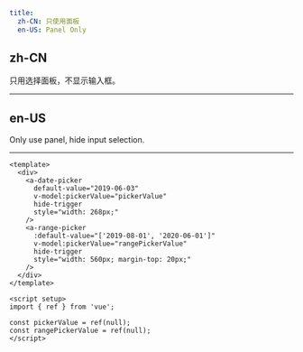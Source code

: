 ```yaml
title:
  zh-CN: 只使用面板
  en-US: Panel Only
```

## zh-CN

只用选择面板，不显示输入框。

---

## en-US

Only use panel, hide input selection.

---

```vue
<template>
  <div>
    <a-date-picker
      default-value="2019-06-03"
      v-model:pickerValue="pickerValue"
      hide-trigger
      style="width: 268px;"
    />
    <a-range-picker
      :default-value="['2019-08-01', '2020-06-01']"
      v-model:pickerValue="rangePickerValue"
      hide-trigger
      style="width: 560px; margin-top: 20px;"
    />
  </div>
</template>

<script setup>
import { ref } from 'vue';

const pickerValue = ref(null);
const rangePickerValue = ref(null);
</script>
```
